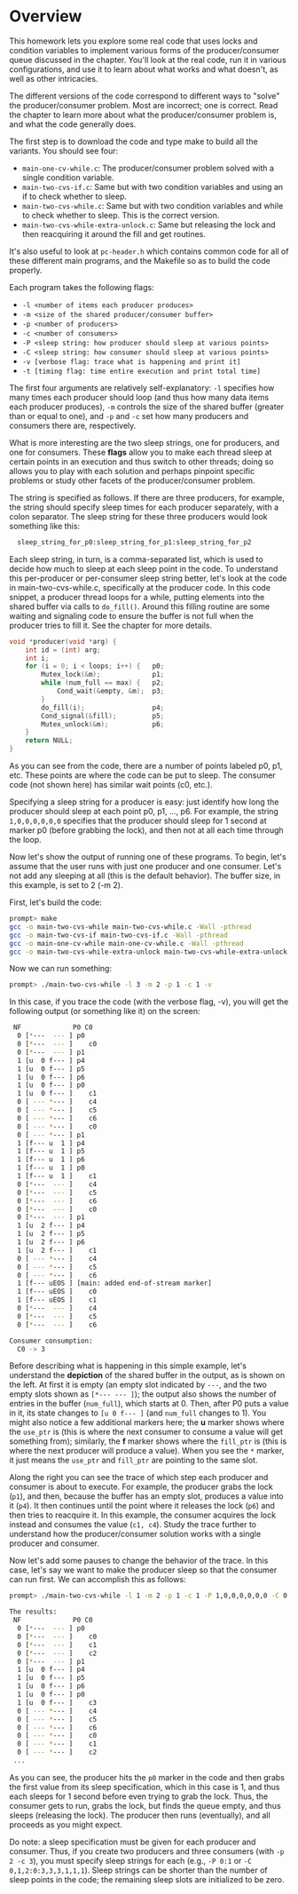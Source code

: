 
# Overview

This homework lets you explore some real code that uses locks and condition
variables to implement various forms of the producer/consumer queue discussed
in the chapter. You'll look at the real code, run it in various
configurations, and use it to learn about what works and what doesn't, as well
as other intricacies.

The different versions of the code correspond to different ways to "solve"
the producer/consumer problem. Most are incorrect; one is correct.  Read the
chapter to learn more about what the producer/consumer problem is, and what
the code generally does.

The first step is to download the code and type make to build all the
variants. You should see four:
- `main-one-cv-while.c`: The producer/consumer problem solved with a
single condition variable.
- `main-two-cvs-if.c`: Same but with two condition variables and using
an if to check whether to sleep.
- `main-two-cvs-while.c`: Same but with two condition variables and while to
check whether to sleep. This is the correct version.
- `main-two-cvs-while-extra-unlock.c`: Same but releasing the lock and
then reacquiring it around the fill and get routines.

It's also useful to look at `pc-header.h` which contains common code for
all of these different main programs, and the Makefile so as to build the
code properly.

Each program takes the following flags: 
- `-l <number of items each producer produces>`
- `-m <size of the shared producer/consumer buffer>`
- `-p <number of producers>`
- `-c <number of consumers>`
- `-P <sleep string: how producer should sleep at various points>`
- `-C <sleep string: how consumer should sleep at various points>`
- `-v [verbose flag: trace what is happening and print it]`
- `-t [timing flag: time entire execution and print total time]`

The first four arguments are relatively self-explanatory: `-l` specifies how
many times each producer should loop (and thus how many data items each
producer produces), `-m` controls the size of the shared buffer (greater than or
equal to one), and `-p` and `-c` set how many producers and consumers there are,
respectively.

What is more interesting are the two sleep strings, one for producers, and one
for consumers. These **flags** allow you to make each thread sleep at certain
points in an execution and thus switch to other threads; doing so allows you
to play with each solution and perhaps pinpoint specific problems or study
other facets of the producer/consumer problem.

The string is specified as follows. If there are three producers, for example,
the string should specify sleep times for each producer separately, with a 
colon separator. The sleep string for these three producers would look
something like this:

```sh
  sleep_string_for_p0:sleep_string_for_p1:sleep_string_for_p2
```

Each sleep string, in turn, is a comma-separated list, which is used to
decide how much to sleep at each sleep point in the code. To understand this
per-producer or per-consumer sleep string better, let's look at the code in
main-two-cvs-while.c, specifically at the producer code. In this code
snippet, a producer thread loops for a while, putting elements into the shared
buffer via calls to `do_fill()`. Around this filling routine are some
waiting and signaling code to ensure the buffer is not full when the producer
tries to fill it. See the chapter for more details.

```c
void *producer(void *arg) {
    int id = (int) arg;
    int i;
    for (i = 0; i < loops; i++) {   p0;
        Mutex_lock(&m);             p1;
        while (num_full == max) {   p2;
            Cond_wait(&empty, &m);  p3;
        }
        do_fill(i);                 p4;
        Cond_signal(&fill);         p5;
        Mutex_unlock(&m);           p6;
    }
    return NULL;
}
```

As you can see from the code, there are a number of points labeled p0, p1,
etc. These points are where the code can be put to sleep. The consumer code
(not shown here) has similar wait points (c0, etc.).

Specifying a sleep string for a producer is easy: just identify how long the
producer should sleep at each point p0, p1, ..., p6. For example, the string
`1,0,0,0,0,0,0` specifies that the producer should sleep for 1 second at marker
p0 (before grabbing the lock), and then not at all each time through the loop.

Now let's show the output of running one of these programs.  To begin, let's
assume that the user runs with just one producer and one consumer. Let's not
add any sleeping at all (this is the default behavior). The buffer 
size, in this example, is set to 2 (-m 2).

First, let's build the code:

```sh
prompt> make
gcc -o main-two-cvs-while main-two-cvs-while.c -Wall -pthread
gcc -o main-two-cvs-if main-two-cvs-if.c -Wall -pthread
gcc -o main-one-cv-while main-one-cv-while.c -Wall -pthread
gcc -o main-two-cvs-while-extra-unlock main-two-cvs-while-extra-unlock.c -Wall -pthread
```

Now we can run something:

```sh
prompt> ./main-two-cvs-while -l 3 -m 2 -p 1 -c 1 -v
```

In this case, if you trace the code (with the verbose flag, -v), you will get
the following output (or something like it) on the screen:

```sh
 NF             P0 C0
  0 [*---  --- ] p0
  0 [*---  --- ]    c0
  0 [*---  --- ] p1
  1 [u  0 f--- ] p4
  1 [u  0 f--- ] p5
  1 [u  0 f--- ] p6
  1 [u  0 f--- ] p0
  1 [u  0 f--- ]    c1
  0 [ --- *--- ]    c4
  0 [ --- *--- ]    c5
  0 [ --- *--- ]    c6
  0 [ --- *--- ]    c0
  0 [ --- *--- ] p1
  1 [f--- u  1 ] p4
  1 [f--- u  1 ] p5
  1 [f--- u  1 ] p6
  1 [f--- u  1 ] p0
  1 [f--- u  1 ]    c1
  0 [*---  --- ]    c4
  0 [*---  --- ]    c5
  0 [*---  --- ]    c6
  0 [*---  --- ]    c0
  0 [*---  --- ] p1
  1 [u  2 f--- ] p4
  1 [u  2 f--- ] p5
  1 [u  2 f--- ] p6
  1 [u  2 f--- ]    c1
  0 [ --- *--- ]    c4
  0 [ --- *--- ]    c5
  0 [ --- *--- ]    c6
  1 [f--- uEOS ] [main: added end-of-stream marker]
  1 [f--- uEOS ]    c0
  1 [f--- uEOS ]    c1
  0 [*---  --- ]    c4
  0 [*---  --- ]    c5
  0 [*---  --- ]    c6

Consumer consumption:
  C0 -> 3
```

Before describing what is happening in this simple example, let's
understand the **depiction** of the shared buffer in the output, as is
shown on the left. At first it is empty (an empty slot indicated by
`---`, and the two empty slots shown as `[*--- --- ]`); the output
also shows the number of entries in the buffer (`num_full`), which
starts at 0. Then, after P0 puts a value in it, its state changes to
`[u 0 f--- ]` (and `num_full` changes to 1). You might also notice a
few additional markers here; the **u** marker shows where the `use_ptr` is
(this is where the next consumer to consume a value will get something
from); similarly, the **f** marker shows where the `fill_ptr` is (this is
where the next producer will produce a value). When you see the `*`
marker, it just means the `use_ptr` and `fill_ptr` are pointing to the
same slot.

Along the right you can see the trace of which step each producer and
consumer is about to execute. For example, the producer grabs the lock
(`p1`), and then, because the buffer has an empty slot, produces a
value into it (`p4`). It then continues until the point where it
releases the lock (`p6`) and then tries to reacquire it. In this
example, the consumer acquires the lock instead and consumes the value
(`c1, c4`). Study the trace further to understand how the
producer/consumer solution works with a single producer and consumer.

Now let's add some pauses to change the behavior of the trace. In this case,
let's say we want to make the producer sleep so that the consumer can run
first. We can accomplish this as follows: 

```sh
prompt> ./main-two-cvs-while -l 1 -m 2 -p 1 -c 1 -P 1,0,0,0,0,0,0 -C 0 -v

The results:
 NF             P0 C0
  0 [*---  --- ] p0
  0 [*---  --- ]    c0
  0 [*---  --- ]    c1
  0 [*---  --- ]    c2
  0 [*---  --- ] p1
  1 [u  0 f--- ] p4
  1 [u  0 f--- ] p5
  1 [u  0 f--- ] p6
  1 [u  0 f--- ] p0
  1 [u  0 f--- ]    c3
  0 [ --- *--- ]    c4
  0 [ --- *--- ]    c5
  0 [ --- *--- ]    c6
  0 [ --- *--- ]    c0
  0 [ --- *--- ]    c1
  0 [ --- *--- ]    c2
 ...
```

As you can see, the producer hits the `p0` marker in the code and then grabs
the first value from its sleep specification, which in this case is 1, and
thus each sleeps for 1 second before even trying to grab the lock. Thus, the
consumer gets to run, grabs the lock, but finds the queue empty, and thus
sleeps (releasing the lock). The producer then runs (eventually), and all
proceeds as you might expect.

Do note: a sleep specification must be given for each producer and
consumer. Thus, if you create two producers and three consumers (with
`-p 2 -c 3`), you must specify sleep strings for each (e.g., `-P 0:1`
or `-C 0,1,2:0:3,3,3,1,1,1`). Sleep strings can be shorter than the
number of sleep points in the code; the remaining sleep slots are
initialized to be zero.

